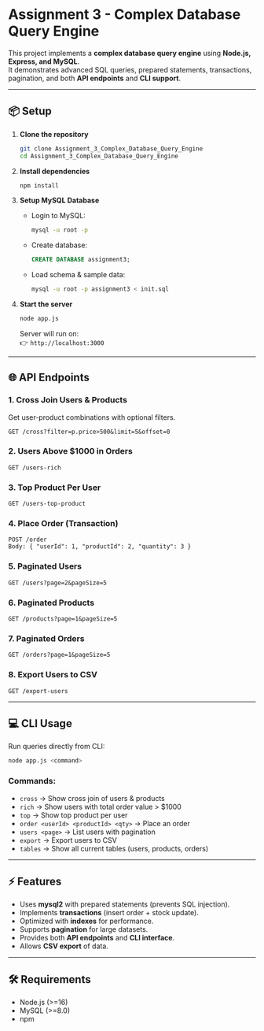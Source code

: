 # Assignment 3 - Complex Database Query Engine

This project implements a **complex database query engine** using **Node.js, Express, and MySQL**.  
It demonstrates advanced SQL queries, prepared statements, transactions, pagination, and both **API endpoints** and **CLI support**.

---

## 📦 Setup

1. **Clone the repository**
   ```bash
   git clone Assignment_3_Complex_Database_Query_Engine
   cd Assignment_3_Complex_Database_Query_Engine
   ```

2. **Install dependencies**
   ```bash
   npm install
   ```

3. **Setup MySQL Database**
   - Login to MySQL:
     ```bash
     mysql -u root -p
     ```
   - Create database:
     ```sql
     CREATE DATABASE assignment3;
     ```
   - Load schema & sample data:
     ```bash
     mysql -u root -p assignment3 < init.sql
     ```

4. **Start the server**
   ```bash
   node app.js
   ```
   Server will run on:  
   👉 `http://localhost:3000`

---

## 🌐 API Endpoints

### 1. Cross Join Users & Products
Get user-product combinations with optional filters.
```http
GET /cross?filter=p.price>500&limit=5&offset=0
```

### 2. Users Above $1000 in Orders
```http
GET /users-rich
```

### 3. Top Product Per User
```http
GET /users-top-product
```

### 4. Place Order (Transaction)
```http
POST /order
Body: { "userId": 1, "productId": 2, "quantity": 3 }
```

### 5. Paginated Users
```http
GET /users?page=2&pageSize=5
```

### 6. Paginated Products
```http
GET /products?page=1&pageSize=5
```

### 7. Paginated Orders
```http
GET /orders?page=1&pageSize=5
```

### 8. Export Users to CSV
```http
GET /export-users
```

---

## 💻 CLI Usage

Run queries directly from CLI:

```bash
node app.js <command>
```

### Commands:
- `cross` → Show cross join of users & products  
- `rich` → Show users with total order value > $1000  
- `top` → Show top product per user  
- `order <userId> <productId> <qty>` → Place an order  
- `users <page>` → List users with pagination  
- `export` → Export users to CSV  
- `tables` → Show all current tables (users, products, orders)

---

## ⚡ Features

- Uses **mysql2** with prepared statements (prevents SQL injection).  
- Implements **transactions** (insert order + stock update).  
- Optimized with **indexes** for performance.  
- Supports **pagination** for large datasets.  
- Provides both **API endpoints** and **CLI interface**.  
- Allows **CSV export** of data.  

---

## 🛠 Requirements

- Node.js (>=16)  
- MySQL (>=8.0)  
- npm  

